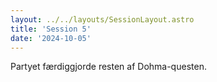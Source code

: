 ```yaml
---
layout: ../../layouts/SessionLayout.astro
title: 'Session 5'
date: '2024-10-05'
---
```

Partyet færdiggjorde resten af Dohma-questen.